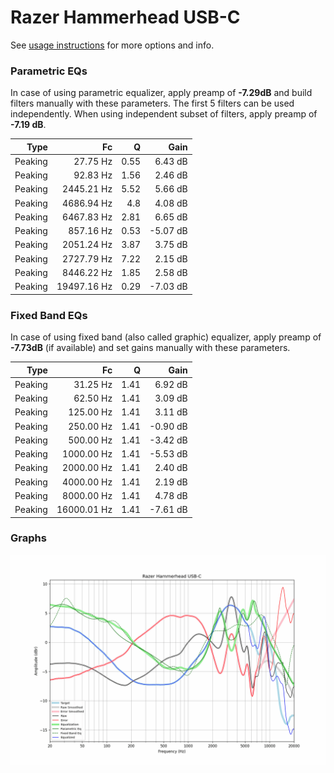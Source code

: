 # Razer Hammerhead USB-C
See [usage instructions](https://github.com/jaakkopasanen/AutoEq#usage) for more options and info.

### Parametric EQs
In case of using parametric equalizer, apply preamp of **-7.29dB** and build filters manually
with these parameters. The first 5 filters can be used independently.
When using independent subset of filters, apply preamp of **-7.19 dB**.

| Type    | Fc          |    Q | Gain     |
|--------:|------------:|-----:|---------:|
| Peaking | 27.75 Hz    | 0.55 | 6.43 dB  |
| Peaking | 92.83 Hz    | 1.56 | 2.46 dB  |
| Peaking | 2445.21 Hz  | 5.52 | 5.66 dB  |
| Peaking | 4686.94 Hz  | 4.8  | 4.08 dB  |
| Peaking | 6467.83 Hz  | 2.81 | 6.65 dB  |
| Peaking | 857.16 Hz   | 0.53 | -5.07 dB |
| Peaking | 2051.24 Hz  | 3.87 | 3.75 dB  |
| Peaking | 2727.79 Hz  | 7.22 | 2.15 dB  |
| Peaking | 8446.22 Hz  | 1.85 | 2.58 dB  |
| Peaking | 19497.16 Hz | 0.29 | -7.03 dB |

### Fixed Band EQs
In case of using fixed band (also called graphic) equalizer, apply preamp of **-7.73dB**
(if available) and set gains manually with these parameters.

| Type    | Fc          |    Q | Gain     |
|--------:|------------:|-----:|---------:|
| Peaking | 31.25 Hz    | 1.41 | 6.92 dB  |
| Peaking | 62.50 Hz    | 1.41 | 3.09 dB  |
| Peaking | 125.00 Hz   | 1.41 | 3.11 dB  |
| Peaking | 250.00 Hz   | 1.41 | -0.90 dB |
| Peaking | 500.00 Hz   | 1.41 | -3.42 dB |
| Peaking | 1000.00 Hz  | 1.41 | -5.53 dB |
| Peaking | 2000.00 Hz  | 1.41 | 2.40 dB  |
| Peaking | 4000.00 Hz  | 1.41 | 2.19 dB  |
| Peaking | 8000.00 Hz  | 1.41 | 4.78 dB  |
| Peaking | 16000.01 Hz | 1.41 | -7.61 dB |

### Graphs
![](./Razer%20Hammerhead%20USB-C.png)